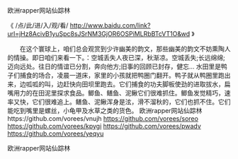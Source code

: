 
欧洲rapper网站仙踪林




《 /点/此/进/入/观/看/ http://www.baidu.com/link?url=jHz8AcivB1yuSpc8sJSrNM3GjOR6OSPiMLRbBTcVT1O&wd 》




　　在这个寰球上，咱们总会观赏到少许幽美的韵文，那些幽美的韵文不妨熏陶人的情操。即日咱们来看一下。：空城丢失人夜已深，秋渐凉。空城丢失;长远绵绵;迈向远处。往日的情谊已分割，奔向他方;旧事的回顾已封存，健忘...
水田里是鸭子们捕食的场合，凌晨一道床，家里的小孩就把鸭圈门翻开。鸭子就从鸭圈里跑出来，边呱呱的叫，边赶快向田坝里跑去。它们捕食的功夫脚板使劲的进取拔水，扁嘴用力的在田泥里探求食品。鲫鱼、鳝鱼、泥鳅它们很难抓住。鲫鱼发觉精巧，速率又快，它们很难追上。鳝鱼、泥鳅浑身是泫，滑不溜秋的，它们也抓不住。它们能吃到嘴里是螺丝，小龟甲及水草之类的货色。
欧洲rapper网站仙踪林https://github.com/vorees/vnujh
https://github.com/vorees/soreo
https://github.com/vorees/kpygi
https://github.com/vorees/pwadv
https://github.com/vorees/yeqyu





欧洲rapper网站仙踪林
